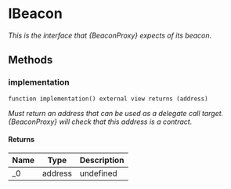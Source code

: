 # IBeacon







*This is the interface that {BeaconProxy} expects of its beacon.*

## Methods

### implementation

```solidity
function implementation() external view returns (address)
```



*Must return an address that can be used as a delegate call target. {BeaconProxy} will check that this address is a contract.*


#### Returns

| Name | Type | Description |
|---|---|---|
| _0 | address | undefined |




